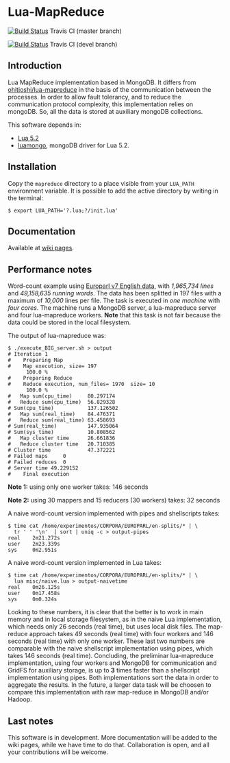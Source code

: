 Lua-MapReduce
=============

[![Build Status](https://travis-ci.org/pakozm/lua-mapreduce.png?branch=master)](https://travis-ci.org/pakozm/lua-mapreduce) Travis CI (master branch)

[![Build Status](https://travis-ci.org/pakozm/lua-mapreduce.png?branch=devel)](https://travis-ci.org/pakozm/lua-mapreduce) Travis CI (devel branch)

Introduction
------------

Lua MapReduce implementation based in MongoDB. It differs from
[ohitjoshi/lua-mapreduce](https://github.com/rohitjoshi/lua-mapreduce)
in the basis of the communication between the processes. In order to
allow fault tolerancy, and to reduce the communication protocol
complexity, this implementation relies on mongoDB. So, all the data
is stored at auxiliary mongoDB collections.

This software depends in:

- [Lua 5.2](http://www.lua.org/)
- [luamongo](https://github.com/moai/luamongo/), mongoDB driver
  for Lua 5.2.

Installation
------------

Copy the `mapreduce` directory to a place visible from your `LUA_PATH`
environment variable. It is possible to add the active directory by writing in
the terminal:

```
$ export LUA_PATH='?.lua;?/init.lua'
```

Documentation
-------------

Available at [wiki pages](https://github.com/pakozm/lua-mapreduce/wiki).

Performance notes
-----------------

Word-count example using [Europarl v7 English data](http://www.statmt.org/europarl/),
with *1,965,734 lines* and *49,158,635 running words*. The data has been splitted
in 197 files with a maximum of *10,000* lines per file. The task is executed
in *one machine* with *four cores*. The machine runs a MongoDB server, a
lua-mapreduce server and four lua-mapreduce workers. **Note** that this task
is not fair because the data could be stored in the local filesystem.

The output of lua-mapreduce was:

```
$ ./execute_BIG_server.sh > output
# Iteration 1
# 	 Preparing Map
# 	 Map execution, size= 197
	  100.0 % 
# 	 Preparing Reduce
# 	 Reduce execution, num_files= 1970  size= 10
	  100.0 % 
#   Map sum(cpu_time)     80.297174
#   Reduce sum(cpu_time)  56.829328
# Sum(cpu_time)           137.126502
#   Map sum(real_time)    84.476371
#   Reduce sum(real_time) 63.458693
# Sum(real_time)          147.935064
# Sum(sys_time)           10.808562
#   Map cluster time      26.661836
#   Reduce cluster time   20.710385
# Cluster time            47.372221
# Failed maps     0
# Failed reduces  0
# Server time 49.229152
# 	 Final execution
```

**Note 1:** using only one worker takes: 146 seconds

**Note 2:** using 30 mappers and 15 reducers (30 workers) takes: 32 seconds

A naive word-count version implemented with pipes and shellscripts takes:

```
$ time cat /home/experimentos/CORPORA/EUROPARL/en-splits/* | \
  tr ' ' '\n'  | sort | uniq -c > output-pipes
real    2m21.272s
user    2m23.339s
sys     0m2.951s
```

A naive word-count version implemented in Lua takes:

```
$ time cat /home/experimentos/CORPORA/EUROPARL/en-splits/* | \
  lua misc/naive.lua > output-naivetime
real    0m26.125s
user    0m17.458s
sys     0m0.324s
```

Looking to these numbers, it is clear that the better is to work in main memory
and in local storage filesystem, as in the naive Lua implementation, which needs
only 26 seconds (real time), but uses local disk files. The map-reduce approach
takes 49 seconds (real time) with four workers and 146 seconds (real time) with
only one worker. These last two numbers are comparable with the naive
shellscript implementation using pipes, which takes 146 seconds (real
time). Concluding, the preliminar lua-mapreduce implementation, using four workers
and MongoDB
for communication and GridFS for auxiliary storage, is up to **3** times faster
than a shellscript implementation using pipes. Both implementations sort the
data in order to aggregate the results. In the future, a larger data task will
be choosen to compare this implementation with raw map-reduce in MongoDB and/or
Hadoop.

Last notes
----------

This software is in development. More documentation will be added to the
wiki pages, while we have time to do that. Collaboration is open, and all your
contributions will be welcome.
